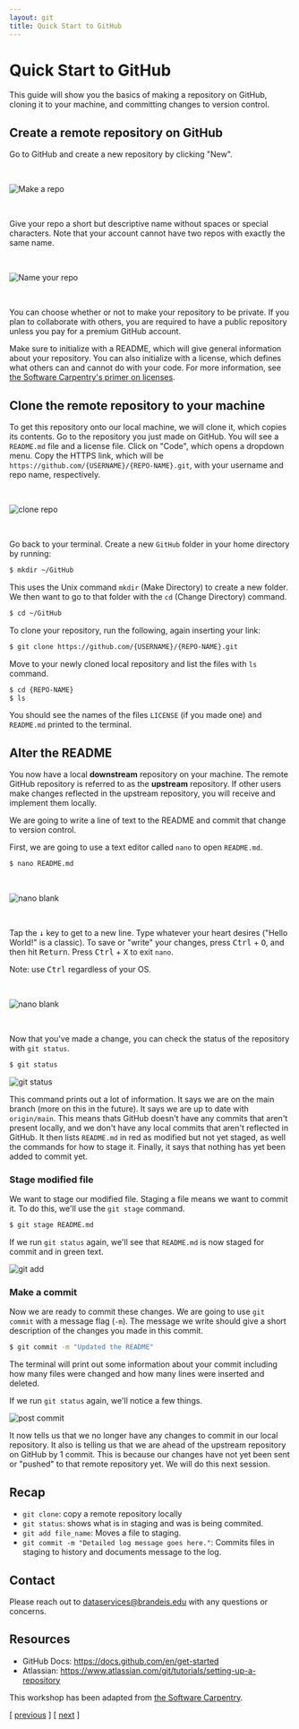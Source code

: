 ```yaml
---
layout: git
title: Quick Start to GitHub
---
```


# Quick Start to GitHub

This guide will show you the basics of making a repository on GitHub, cloning it to your machine, and committing changes to version control.

## Create a remote repository on GitHub

Go to GitHub and create a new repository by clicking "New". 

<br>

![Make a repo](/assets/images/git/quick-start/github_newrepo.png)

<br>

Give your repo a short but descriptive name without spaces or special characters. Note that your account cannot have two repos with exactly the same name. 

<br>

![Name your repo](/assets/images/git/quick-start/github_reponame.png)

<br>

You can choose whether or not to make your repository to be private. If you plan to collaborate with others, you are required to have a public repository unless you pay for a premium GitHub account.

Make sure to initialize with a README, which will give general information about your repository. You can also initialize with a license, which defines what others can and cannot do with your code. For more information, see [the Software Carpentry's primer on licenses](https://swcarpentry.github.io/git-novice/11-licensing/index.html).

## Clone the remote repository to your machine

To get this repository onto our local machine, we will clone it, which copies its contents. Go to the repository you just made on GitHub. You will see a `README.md` file and a license file. Click on "Code", which opens a dropdown menu. Copy the HTTPS link, which will be `https://github.com/{USERNAME}/{REPO-NAME}.git`, with your username and repo name, respectively.

<br>

![clone repo](/assets/images/git/quick-start/github_clone.png)

<br>

Go back to your terminal. Create a new `GitHub` folder in your home directory by running:

```bash
$ mkdir ~/GitHub
```

This uses the Unix command `mkdir` (Make Directory) to create a new folder. We then want to go to that folder with the `cd` (Change Directory) command.

```bash
$ cd ~/GitHub
```

To clone your repository, run the following, again inserting your link:

```bash
$ git clone https://github.com/{USERNAME}/{REPO-NAME}.git
```

Move to your newly cloned local repository and list the files with `ls` command.

```bash
$ cd {REPO-NAME}
$ ls
```

You should see the names of the files `LICENSE` (if you made one) and `README.md` printed to the terminal. 

## Alter the README 

You now have a local **downstream** repository on your machine. The remote GitHub repository is referred to as the **upstream** repository. If other users make changes reflected in the upstream repository, you will receive and implement them locally.

We are going to write a line of text to the README and commit that change to version control. 

First, we are going to use a text editor called `nano` to open `README.md`.

```bash
$ nano README.md
```

<br>

![nano blank](/assets/images/git/quick-start/nano1.png)

<br>

Tap the <kbd>&#8595;</kbd> key to get to a new line. Type whatever your heart desires ("Hello World!" is a classic). To save or "write" your changes, press <kbd>Ctrl</kbd> + <kbd>O</kbd>, and then hit <kbd>Return</kbd>. Press <kbd>Ctrl</kbd> + <kbd>X</kbd> to exit `nano`.

Note: use <kbd>Ctrl</kbd> regardless of your OS.

<br>

![nano blank](/assets/images/git/quick-start/nano2.png)

<br>

Now that you've made a change, you can check the status of the repository with `git status`.

```bash
$ git status
```

![git status](/assets/images/git/quick-start/git_status.png)

This command prints out a lot of information. It says we are on the main branch (more on this in the future). It says we are up to date with `origin/main`. This means thats GitHub doesn't have any commits that aren't present locally, and we don't have any local commits that aren't reflected in GitHub. It then lists `README.md` in red as modified but not yet staged, as well the commands for how to stage it. Finally, it says that nothing has yet been added to commit yet.  

### Stage modified file

We want to stage our modified file. Staging a file means we want to commit it. To do this, we'll use the `git stage` command.

```bash
$ git stage README.md
```

If we run `git status` again, we'll see that `README.md` is now staged for commit and in green text.

![git add](/assets/images/git/quick-start/git_add.png)

### Make a commit

Now we are ready to commit these changes. We are going to use `git commit` with a message flag (`-m`). The message we write should give a short description of the changes you made in this commit.

```bash
$ git commit -m "Updated the README"
```

The terminal will print out some information about your commit including how many files were changed and how many lines were inserted and deleted.

If we run `git status` again, we'll notice a few things. 

![post commit](/assets/images/git/quick-start/post_commit.png)

It now tells us that we no longer have any changes to commit in our local repository. It also is telling us that we are ahead of the upstream repository on GitHub by 1 commit. This is because our changes have not yet been sent or "pushed" to that remote repository yet. We will do this next session. 

## Recap
- `git clone`: copy a remote repository locally
- `git status`: shows what is in staging and was is being commited.
- `git add file_name`: Moves a file to staging.
- `git commit -m "Detailed log message goes here."`: Commits files in staging to history and documents message to the log.

## Contact

Please reach out to <dataservices@brandeis.edu> with any questions or concerns.

## Resources
- GitHub Docs: <https://docs.github.com/en/get-started>
- Atlassian: <https://www.atlassian.com/git/tutorials/setting-up-a-repository>


This workshop has been adapted from [the Software Carpentry](https://software-carpentry.org/).

<span class="lesson">
    [&nbsp;<a href="/git/setup-install/">previous</a>&nbsp;]
    [&nbsp;<a href="/git/pushing/">next</a>&nbsp;]    
</span>